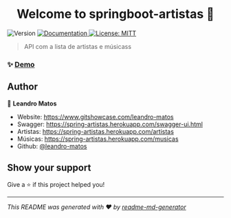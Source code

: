 <h1 align="center">Welcome to springboot-artistas 👋</h1>
<p>
  <img alt="Version" src="https://img.shields.io/badge/version-1.0.1-blue.svg?cacheSeconds=2592000" />
  <a href="https://github.com/leandro-matos/springboot-artistas" target="_blank">
    <img alt="Documentation" src="https://img.shields.io/badge/documentation-yes-brightgreen.svg" />
  </a>
  <a href="#" target="_blank">
    <img alt="License: MITT" src="https://img.shields.io/badge/License-MITT-yellow.svg" />
  </a>
</p>

> API com a lista de artistas e músicass

### ✨ [Demo](https://spring-artistas.herokuapp.com)

## Author

👤 **Leandro Matos**

* Website: https://www.gitshowcase.com/leandro-matos
* Swagger: https://spring-artistas.herokuapp.com/swagger-ui.html
* Artistas: https://spring-artistas.herokuapp.com/artistas
* Músicas: https://spring-artistas.herokuapp.com/musicas
* Github: [@leandro-matos](https://github.com/leandro-matos)

## Show your support

Give a ⭐️ if this project helped you!

***
_This README was generated with ❤️ by [readme-md-generator](https://github.com/kefranabg/readme-md-generator)_

